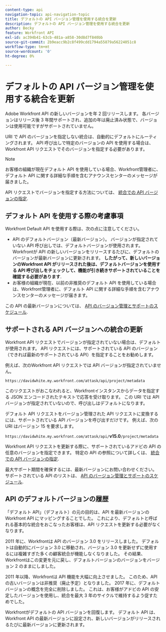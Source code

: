 ```yaml
---
content-type: api
navigation-topic: api-navigation-topic
title: デフォルトの API バージョン管理を使用する統合を更新
description: デフォルトの API バージョン管理を使用する統合を更新
author: Becky
feature: Workfront API
exl-id: ac394b41-63cb-481a-a858-30d8d7f840bb
source-git-commit: 2b9eacc9b2c8f499cdd1794a55879a56224051c8
workflow-type: tm+mt
source-wordcount: '0'
ht-degree: 0%

---
```


# デフォルトの API バージョン管理を使用する統合を更新

Adobe Workfront API の新しいバージョンを年 2 回リリースします。 各バージョンはリリース後 3 年間サポートされ、追加の年は廃止済み状態で、バージョンは使用可能ですがサポートされていません。

URI で API のバージョンを指定しない統合は、自動的にデフォルトにルーティングされます。 API 呼び出しで特定のバージョンの API を使用する場合は、Workfront API リクエストでそのバージョンを指定する必要があります。

>[!NOTE]
>
>お客様の組織が現在デフォルト API を使用している場合、Workfront管理者に、デフォルト API に関する詳細な手順を含むアナウンスセンターのメッセージが届きました。

API リクエストでバージョンを指定する方法については、 [統合での API バージョンの指定](../../wf-api/api/specify-api-version-integrations.md).

## デフォルト API を使用する際の考慮事項

Workfront Default API を使用する際は、次の点に注意してください。

* API のデフォルトバージョン（最新バージョン）。 バージョンが指定されていない API 呼び出しでは、デフォルトバージョンが使用されます。 Workfrontが API の新しいバージョンをリリースするたびに、デフォルトのバージョンが最新バージョンに更新されます。 **したがって、新しいバージョンのWorkfront API がリリースされた後は、デフォルトバージョンを使用する API 呼び出しをチェックして、機能が引き続きサポートされていることを確認する必要があります**.
* お客様の組織が現在、以前の非推奨のデフォルト API を使用している場合は、Workfront管理者に、デフォルト API に関する詳細な手順を含むアナウンスセンターのメッセージが届きます。

この API の最新バージョンについては、 [API のバージョン管理とサポートのスケジュール](../../wf-api/api/api-version-support-schedule.md).

## サポートされる API バージョンへの統合の更新

Workfront API リクエストでバージョンが指定されていない場合は、デフォルトが使用されます。 API リクエストには、サポートされている API のバージョン（できれば最新のサポートされている API）を指定することをお勧めします。

例えば、次のWorkfront API リクエストでは API バージョンが指定されていません。

`https://davidwhite.my.workfront.com/attask/api/project/metadata`

このリクエストがおこなわれると、Workfrontインスタンスからデータを指定する JSON エンコードされたテキストで応答を受け取ります。 この URI では API バージョンが指定されていないので、呼び出しはデフォルトになります。

デフォルト API リクエストをバージョン管理された API リクエストに変換するには、サポートされている API バージョンを呼び出すだけです。 例えば、次の URI はバージョン 15 を要求します。

`https://davidwhite.my.workfront.com/attask/api/`**v15.0**`/project/metadata`

Workfront API リクエストを更新する際に、サポートされているアドビの API の任意のバージョンを指定できます。 特定の API の参照について詳しくは、 [統合での API バージョンの指定](../../wf-api/api/specify-api-version-integrations.md).

最大サポート期間を確保するには、最新バージョンにお問い合わせください。 サポートされている API のリストは、 [API のバージョン管理とサポートのスケジュール](../../wf-api/api/api-version-support-schedule.md).

## API のデフォルトバージョンの履歴

「デフォルト API」（デフォルト）の元の目的は、API を最新バージョンのWorkfront API にマッピングすることでした。 これにより、デフォルトと呼ばれる基本的な統合をおこなったお客様は、API リクエストを更新する必要がなくなります。

2011 年に、Workfrontは API のバージョン 3.0 をリリースしました。 デフォルトは自動的にバージョン 3.0 に移動され、バージョン 3.0 を更新せずに使用するには複雑すぎた多くの顧客統合が機能しなくなりました。 その結果、Workfrontはこの変更を元に戻し、デフォルトバージョンのバージョンをバージョン 2 のままにしました。

2011 年以降、Workfrontは API 機能を大幅に向上させました。 このため、API の古いバージョンは非推奨（廃止予定）となりました。 2017 年に、デフォルトバージョンの概念を完全に削除しました。 これは、お客様がアドビの API の安定したバージョンを使用し、統合を最大 3 年のサイクルで維持するよう促すためでした。

Workfrontがデフォルトの API バージョンを回復します。 デフォルト API は、Workfront API の最新バージョンに設定され、新しいバージョンがリリースされるたびに最新バージョンに更新されます。

